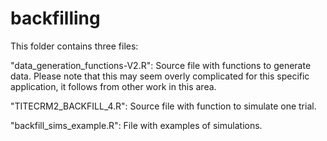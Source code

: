 # backfilling
This folder contains three files:


"data_generation_functions-V2.R":
Source file with functions to generate data. Please note that this may seem overly complicated for this specific application, it follows from other work in this area.


"TITECRM2_BACKFILL_4.R":
Source file with function to simulate one trial.


"backfill_sims_example.R":
File with examples of simulations.
